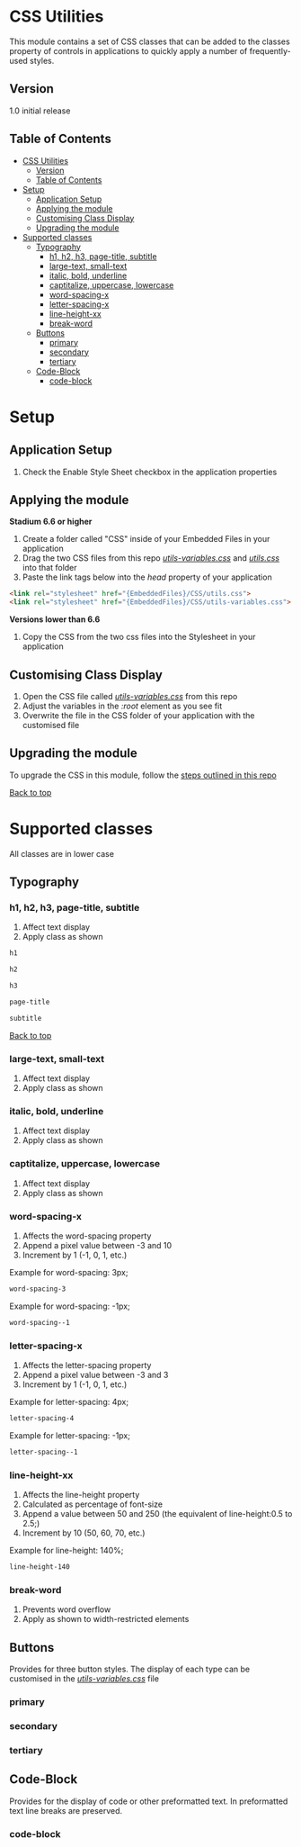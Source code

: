 # CSS Utilities

This module contains a set of CSS classes that can be added to the classes property of controls in applications to quickly apply a number of frequently-used styles. 

## Version
1.0 initial release

## Table of Contents
- [CSS Utilities](#css-utilities)
  - [Version](#version)
  - [Table of Contents](#table-of-contents)
- [Setup](#setup)
  - [Application Setup](#application-setup)
  - [Applying the module](#applying-the-module)
  - [Customising Class Display](#customising-class-display)
  - [Upgrading the module](#upgrading-the-module)
- [Supported classes](#supported-classes)
  - [Typography](#typography)
    - [h1, h2, h3, page-title, subtitle](#h1-h2-h3-page-title-subtitle)
    - [large-text, small-text](#large-text-small-text)
    - [italic, bold, underline](#italic-bold-underline)
    - [captitalize, uppercase, lowercase](#captitalize-uppercase-lowercase)
    - [word-spacing-x](#word-spacing-x)
    - [letter-spacing-x](#letter-spacing-x)
    - [line-height-xx](#line-height-xx)
    - [break-word](#break-word)
  - [Buttons](#buttons)
    - [primary](#primary)
    - [secondary](#secondary)
    - [tertiary](#tertiary)
  - [Code-Block](#code-block)
    - [code-block](#code-block-1)

# Setup

## Application Setup
1. Check the Enable Style Sheet checkbox in the application properties

## Applying the module

**Stadium 6.6 or higher**
1. Create a folder called "CSS" inside of your Embedded Files in your application
2. Drag the two CSS files from this repo [*utils-variables.css*](utils-variables.css) and [*utils.css*](utils.css) into that folder
3. Paste the link tags below into the *head* property of your application
```html
<link rel="stylesheet" href="{EmbeddedFiles}/CSS/utils.css">
<link rel="stylesheet" href="{EmbeddedFiles}/CSS/utils-variables.css">
``` 

**Versions lower than 6.6**
1. Copy the CSS from the two css files into the Stylesheet in your application

## Customising Class Display
1. Open the CSS file called [*utils-variables.css*](utils-variables.css) from this repo
2. Adjust the variables in the *:root* element as you see fit
3. Overwrite the file in the CSS folder of your application with the customised file

## Upgrading the module
To upgrade the CSS in this module, follow the [steps outlined in this repo](https://github.com/stadium-software/samples-upgrading)

[Back to top](#table-of-contents)

# Supported classes

All classes are in lower case

## Typography

### h1, h2, h3, page-title, subtitle
1. Affect text display
2. Apply class as shown
```css
h1
```
```css
h2
```
```css
h3
```
```css
page-title
```
```css
subtitle
```

[Back to top](#table-of-contents)

### large-text, small-text
1. Affect text display
2. Apply class as shown

### italic, bold, underline
1. Affect text display
2. Apply class as shown

### captitalize, uppercase, lowercase
1. Affect text display
2. Apply class as shown

### word-spacing-x
1. Affects the word-spacing property
2. Append a pixel value between -3 and 10
3. Increment by 1 (-1, 0, 1, etc.)

Example for word-spacing: 3px;
```css
word-spacing-3
```
Example for word-spacing: -1px;
```css
word-spacing--1
```

### letter-spacing-x
1. Affects the letter-spacing property
2. Append a pixel value between -3 and 3
3. Increment by 1 (-1, 0, 1, etc.)

Example for letter-spacing: 4px;
```css
letter-spacing-4
```
Example for letter-spacing: -1px;
```css
letter-spacing--1
```

### line-height-xx
1. Affects the line-height property
2. Calculated as percentage of font-size
3. Append a value between 50 and 250 (the equivalent of line-height:0.5 to 2.5;)
4. Increment by 10 (50, 60, 70, etc.)

Example for line-height: 140%;
```css
line-height-140
```

### break-word
1. Prevents word overflow
2. Apply as shown to width-restricted elements

## Buttons

Provides for three button styles. The display of each type can be customised in the [*utils-variables.css*](utils-variables.css) file

### primary
### secondary
### tertiary

## Code-Block

Provides for the display of code or other preformatted text. In preformatted text line breaks are preserved. 

### code-block

